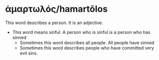 # ἁμαρτωλός/hamartōlos
This word describes a person. It is an adjective.
* This word means sinful. A person who is sinful is a person who has sinned
    * Sometimes this word describes all people. All people have sinned
    * Sometimes this word describes people who have committed very evil sins.

